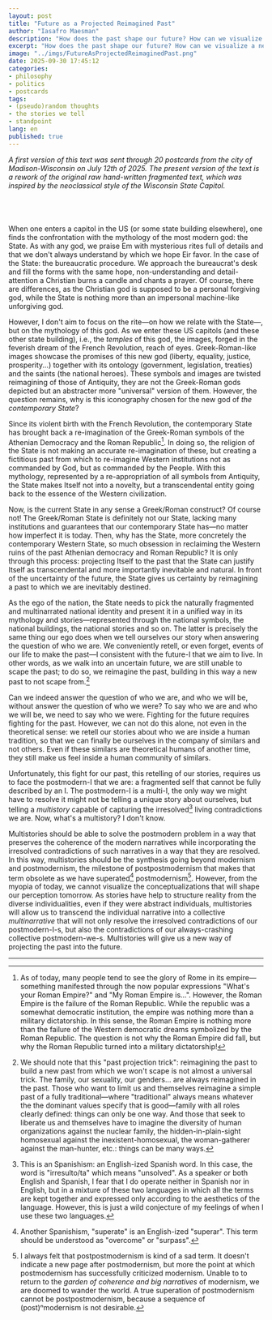 ```yaml
---
layout: post
title: "Future as a Projected Reimagined Past"
author: "Iasafro Maesman"
description: "How does the past shape our future? How can we visualize a new future in a different way to what we used to?"
excerpt: "How does the past shape our future? How can we visualize a new future in a different way to what we used to?"
image: "../imgs/FutureAsProjectedReimaginedPast.png"
date: 2025-09-30 17:45:12
categories:
- philosophy
- politics
- postcards
tags:
- (pseudo)random thoughts
- the stories we tell
- standpoint
lang: en
published: true
---
```


<div class="jumbotron abstract" style="font-style: italic;">
A first version of this text was sent through 20 postcards from the city of Madison-Wisconsin on July 12th of 2025. The present version of the text is a rework of the original raw hand-written fragmented text, which was inspired by the neoclassical style of the
Wisconsin State Capitol.
</div>
<br/>
<br/>
<br/>
<br/>
When one enters a capitol in the US (or some state building elsewhere), one finds the confrontation with the mythology of the most modern god: the State. As with any god, we praise Em with mysterious rites full of details and that we don't always understand by which we hope Eir favor. In the case of the State: the bureaucratic procedure. We approach the bureaucrat's desk and fill the forms with the same hope, non-understanding and detail-attention a Christian burns a candle and chants a prayer. Of course, there are differences, as the Christian god is supposed to be a personal forgiving god, while the State is nothing more than an impersonal machine-like unforgiving god.

However, I don't aim to focus on the rite—on how we relate with the State—, but on the mythology of this god. As we enter these US capitols (and these other state building), i.e., the _temples_ of this god, the images, forged in the feverish dream of the French Revolution, reach of eyes. Greek-Roman-like images showcase the promises of this new god (liberty, equality, justice, prosperity...) together with its ontology (government, legislation, treaties) and the saints (the national heroes). These symbols and images are twisted reimagining of those of Antiquity, they are not the Greek-Roman gods depicted but an abstracter more "universal" version of them. However, the question remains, why is this iconography chosen for the new god of _the contemporary State_?

Since its violent birth with the French Revolution, the contemporary State has brought back a re-imagination of the Greek-Roman symbols of the Athenian Democracy and the Roman Republic[^RE]. In doing so, the religion of the State is not making an accurate re-imagination of these, but creating a fictitious past from which to re-imagine Western institutions not as commanded by God, but as commanded by the People. With this mythology, represented by a re-appropriation of all symbols from Antiquity, the State makes Itself not into a novelty, but a transcendental entity going back to the essence of the Western civilization.

[^RE]: As of today, many people tend to see the glory of Rome in its empire—something manifested through the now popular expressions "What's your Roman Empire?" and "My Roman Empire is...". However, the Roman Empire is the failure of the Roman Republic. While the republic was a somewhat democratic institution, the empire was nothing more than a military dictatorship. In this sense, the Roman Empire is nothing more than the failure of the Western democratic dreams symbolized by the Roman Republic. The question is not why the Roman Empire did fall, but why the Roman Republic turned into a military dictatorship!

Now, is the current State in any sense a Greek/Roman construct? Of course not! The Greek/Roman State is definitely not our State, lacking many institutions and guarantees that our contemporary State has—no matter how imperfect it is today. Then, why has the State, more concretely the contemporary Western State, so much obsession in reclaiming the Western ruins of the past Athenian democracy and Roman Republic? It is only through this process: projecting Itself to the past that the State can justify Itself as transcendental and more importantly inevitable and natural. In front of the uncertainty of the future, the State gives us certainty by reimagining a past to which we are inevitably destined.

As the ego of the nation, the State needs to pick the naturally fragmented and multinarrated national identity and present it in a unified way in its mythology and stories—represented through the national symbols, the national buildings, the national stories and so on. The latter is precisely the same thing our ego does when we tell ourselves our story when answering the question of who we are. We conveniently retell, or even forget, events of our life to make the past—I consistent with the future-I that we aim to live. In other words, as we walk into an uncertain future, we are still unable to scape the past; to do so, we reimagine the past, building in this way a new past to not scape from.[^past]

[^past]: We should note that this "past projection trick": reimagining the past to build a new past from which we won't scape is not almost a universal trick. The family, our sexuality, our genders... are always reimagined in the past. Those who want to limit us and themselves reimagine a simple past of a fully traditional—where "traditional" always means whatever the the dominant values specify that is good—family with all roles clearly defined: things can only be one way. And those that seek to liberate us and themselves have to imagine the diversity of human organizations against the nuclear family, the hidden-in-plain-sight homosexual against the inexistent-homosexual, the woman-gatherer against the man-hunter, etc.: things can be many ways.

Can we indeed answer the question of who we are, and who we will be, without answer the question of who we were? To say who we are and who we will be, we need to say who we were. Fighting for the future requires fighting for the past. However, we can not do this alone, not even in the theoretical sense: we retell our stories about who we are inside a human tradition, so that we can finally be ourselves in the company of similars and not others. Even if these similars are theoretical humans of another time, they still make us feel inside a human community of similars.

Unfortunately, this fight for our past, this retelling of our stories, requires us to face the postmodern-I that we are: a fragmented self that cannot be fully described by an I. The postmodern-I is a multi-I, the only way we might have to resolve it might not be telling a unique story about ourselves, but telling a _multistory_ capable of capturing the irresolved[^lg] living contradictions we are. Now, what's a multistory? I don't know.

[^lg]: This is an Spanishism: an English-ized Spanish word. In this case, the word is "irresulto/ta" which means "unsolved". As a speaker or both English and Spanish, I fear that I do operate neither in Spanish nor in English, but in a mixture of these two languages in which all the terms are kept together and expressed only according to the aesthetics of the language. However, this is just a wild conjecture of my feelings of when I use these two languages.

Multistories should be able to solve the postmodern problem in a way that preserves the coherence of the modern narratives while incorporating the irresolved contradictions of such narratives in a way that they are resolved. In this way, multistories should be the synthesis going beyond modernism and postmodernism, the milestone of postpostmodernism that makes that term obsolete as we have superated[^sp] postmodernism[^pm]. However, from the myopia of today, we cannot visualize the conceptualizations that will shape our perception tomorrow. As stories have help to structure reality from the diverse individualities, even if they were abstract individuals, multistories will allow us to transcend the individual narrative into a collective _multinarrative_ that will not only resolve the irresolved contradictions of our postmodern-I-s, but also the contradictions of our always-crashing collective postmodern-we-s. Multistories will give us a new way of projecting the past into the future.

[^pm]: I always felt that postpostmodernism is kind of a sad term. It doesn't indicate a new page after postmodernism, but more the point at which postmodernism has successfully criticized modernism. Unable to to return to the _garden of coherence and big narratives_ of modernism, we are doomed to wander the world. A true superation of postmodernism cannot be postpostmodernism, because a sequence of (post)ⁿmodernism is not desirable.

[^sp]: Another Spanishism, "superate" is an English-ized "superar". This term should be understood as "overcome" or "surpass".

***
